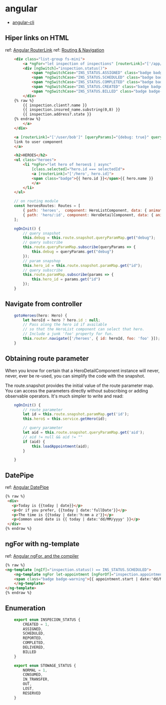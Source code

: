 # angular

* [angular-cli](ng_CLI.md)

## Hiper links on HTML

ref: [Angular RouterLink](https://angular.io/api/router/RouterLink)
ref: [Routing & Navigation](https://angular.io/guide/router)

```html
    <div class="list-group fs-mini">
        <a *ngFor="let inspection of inspections" [routerLink]="['/app/inspection/summary/', inspection.uid]" class="list-group-item text-ellipsis">
        <div [ngSwitch]="inspection.status()">
            <span *ngSwitchCase="INS_STATUS.ASSIGNED" class="badge badge-pill badge-danger float-right">Asignado</span>
            <span *ngSwitchCase="INS_STATUS.SCHEDULED" class="badge badge-pill badge-warning float-right">Con cita</span>
            <span *ngSwitchCase="INS_STATUS.COMPLETED" class="badge badge-pill badge-primary float-right">Completo</span>
            <span *ngSwitchCase="INS_STATUS.CREATED" class="badge badge-pill badge-warning float-right">Nueva</span>
            <span *ngSwitchCase="INS_STATUS.BILLED" class="badge badge-pill badge-success float-right">Nueva</span>
        </div>
    {% raw %}
        {{ inspection.client?.name }}
        {{ inspection.insured_name.substring(0,8) }}
        {{ inspection.address?.state }}
    {% endraw %}
        </a>
    </div>
```

```html
    <a [routerLink]="['/user/bob']" [queryParams]="{debug: true}" queryParamsHandling="merge">
    link to user component
    </a>

    <h2>HEROES</h2>
    <ul class="heroes">
        <li *ngFor="let hero of heroes$ | async"
            [class.selected]="hero.id === selectedId">
            <a [routerLink]="['/hero', hero.id]">
            <span class="badge">{{ hero.id }}</span>{{ hero.name }}
            </a>
        </li>
    </ul>
```

```javascript
    // on routing module
    const heroesRoutes: Routes = [
        { path: 'heroes',  component: HeroListComponent, data: { animation: 'heroes' } },
        { path: 'hero/:id', component: HeroDetailComponent, data: { animation: 'hero' } }
    ];

```

```javascript
    ngOnInit() {
        // query snapshot
        this.debug = this.route.snapshot.queryParamMap.get("debug");
        // query subscribe
        this.route.queryParamMap.subscribe(queryParams => {
            this.debug = queryParams.get("debug")
        });
        // param snapshop
        this.hero_id = this.route.snapshot.paramMap.get("id");
        // query subscribe
        this.route.paramMap.subscribe(params => {
            this.hero_id = params.get("id")
        });
    }
```

## Navigate from controller

```javascript
    gotoHeroes(hero: Hero) {
        let heroId = hero ? hero.id : null;
        // Pass along the hero id if available
        // so that the HeroList component can select that hero.
        // Include a junk 'foo' property for fun.
        this.router.navigate(['/heroes', { id: heroId, foo: 'foo' }]);
    }
```

## Obtaining route parameter

When you know for certain that a HeroDetailComponent instance will never, never, ever be re-used, you can simplify the code with the snapshot.

The route.snapshot provides the initial value of the route parameter map. You can access the parameters directly without subscribing or adding observable operators. It's much simpler to write and read:

```javascript
    ngOnInit() {
        // route parameter
        let id = this.route.snapshot.paramMap.get('id');
        this.hero$ = this.service.getHero(id);

        // query parameter
        let aid = this.route.snapshot.queryParamMap.get('aid');
        // aid != null && aid != ""
        if (aid) {
            this.loadAppointment(aid);
        }

    }
```

## DatePipe

ref: [Angular DatePipe](https://angular.io/api/common/DatePipe)

```html
{% raw %}
 <div>
   <p>Today is {{today | date}}</p>
   <p>Or if you prefer, {{today | date:'fullDate'}}</p>
   <p>The time is {{today | date:'h:mm a z'}}</p>
   <p>Common used date is {{ today | date:'dd/MM/yyyy' }}</p>
 </div>
{% endraw %}
```


## ngFor with ng-template

ref: [Angular ngFor, <ng-tempalte> and the compiler](https://toddmotto.com/angular-ngfor-template-element)

```html
{% raw %}
<ng-template [ngIf]="inspection.status() == INS_STATUS.SCHEDULED">
    <ng-template ngFor let-appointment [ngForOf]="inspection.appointments">
    <span class="badge badge-warning">{{ appointment.start | date:'dd/MM/yyyy' }}</span>&nbsp;
    </ng-template>
</ng-template>
{% endraw %}
```

## Enumeration

```javascript
    export enum INSPECION_STATUS {
        CREATED = 1,
        ASSIGNED,
        SCHEDULED,
        REPORTED,
        COMPLETED,
        DELIVERED,
        BILLED
    }

    export enum STOWAGE_STATUS {
        NORMAL = 1,
        CONSUMED,
        IN_TRANSFER,
        OUT,
        LOST,
        RESERVED
    }
```
